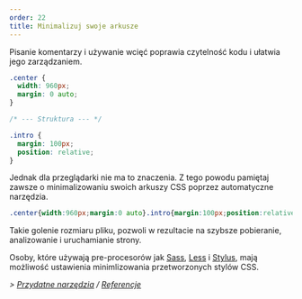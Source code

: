 ```yaml
---
order: 22
title: Minimalizuj swoje arkusze
---
```


Pisanie komentarzy i używanie wcięć poprawia czytelność kodu i ułatwia jego zarządzaniem.

```css
.center {
  width: 960px;
  margin: 0 auto;
}

/* --- Struktura --- */

.intro {
  margin: 100px;
  position: relative;
}
```

Jednak dla przeglądarki nie ma to znaczenia. Z tego powodu pamiętaj zawsze o minimalizowaniu swoich arkuszy CSS poprzez automatyczne narzędzia.

```css
.center{width:960px;margin:0 auto}.intro{margin:100px;position:relative}
```

Takie golenie rozmiaru pliku, pozwoli w rezultacie na szybsze pobieranie, analizowanie i uruchamianie strony.

Osoby, które używają pre-procesorów jak [Sass](http://sass-lang.com/), [Less](http://lesscss.org/) i [Stylus](http://learnboost.github.com/stylus/), mają możliwość ustawienia minimlizowania przetworzonych stylów CSS.

*> [Przydatne narzędzia](https://github.com/zenorocha/browser-diet/wiki/Tools#minify-your-stylesheets) / [Referencje](https://github.com/zenorocha/browser-diet/wiki/References#minify-your-stylesheets)*
